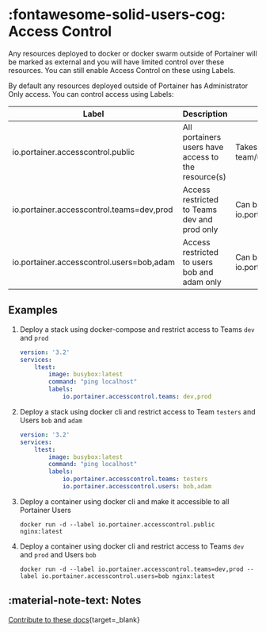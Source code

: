 # :fontawesome-solid-users-cog: Access Control

Any resources deployed to docker or docker swarm outside of Portainer will be marked as external and you will have limited control over these resources. You can still enable Access Control on these using Labels.


By default any resources deployed outside of Portainer has Administrator Only access. You can control access using Labels:

| Label | Description | Notes |
|-------|-------------|-------|
| io.portainer.accesscontrol.public | All portainers users have access to the resource(s) | Takes precedence over team/user assignments |
| io.portainer.accesscontrol.teams=dev,prod | Access restricted to Teams dev and prod only | Can be used in conjunction with io.portainer.accesscontrol.users |
| io.portainer.accesscontrol.users=bob,adam | Access restricted to users bob and adam only | Can be used in conjunction with io.portainer.accesscontrol.teams |

## Examples

1. Deploy a stack using docker-compose and restrict access to Teams `dev` and `prod`

    ```yaml
    version: '3.2'
    services:
        ltest:
            image: busybox:latest
            command: "ping localhost"
            labels:
                io.portainer.accesscontrol.teams: dev,prod
    ```

2. Deploy a stack using docker cli and restrict access to Team `testers` and Users `bob` and `adam`

    ```yaml
    version: '3.2'
    services:
        ltest:
            image: busybox:latest
            command: "ping localhost"
            labels:
                io.portainer.accesscontrol.teams: testers
                io.portainer.accesscontrol.users: bob,adam
    ```

3. Deploy a container using docker cli and make it accessible to all Portainer Users
    ```shell 
    docker run -d --label io.portainer.accesscontrol.public nginx:latest
    ```

4. Deploy a container using docker cli and restrict access to Teams `dev` and `prod` and Users `bob`
    ```shell 
    docker run -d --label io.portainer.accesscontrol.teams=dev,prod --label io.portainer.accesscontrol.users=bob nginx:latest
    ```

## :material-note-text: Notes

[Contribute to these docs](https://github.com/portainer/portainer-docs/blob/master/contributing.md){target=\_blank}